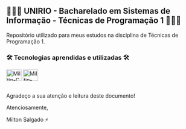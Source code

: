 ## 👨🏻‍💻 UNIRIO - Bacharelado em Sistemas de Informação - Técnicas de Programação 1 👨🏻‍💻
Repositório utilizado para meus estudos na disciplina de Técnicas de Programação 1.

### 🛠️ Tecnologias aprendidas e utilizadas 🛠️
<div style="display: inline_block">
  <img align="center" alt="Miltin-C" height="30" width="40" src="https://cdn.jsdelivr.net/gh/devicons/devicon/icons/c/c-original.svg" />
  <img align="center" alt="Miltin-Cpp" height="30" width="40" src="https://cdn.jsdelivr.net/gh/devicons/devicon/icons/cplusplus/cplusplus-original.svg" />
</div>
<br>

Agradeço a sua atenção e leitura deste documento!

Atenciosamente, 

Milton Salgado ⚡